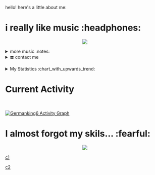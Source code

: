 hello! here's a little about me:



<h1>
  i really like music :headphones:
</h1>

<!-- Nothing weird to see here -->
<p align="center">
<a href="https://spotify.tsurustuneados.com/api/now-playing?open">
    <!-- Music bars move to the beat and are colored based on the track's happiness, danceability and energy! -->
    <img src="https://spotify.tsurustuneados.com/api/now-playing">
</a>
</p>
<details>
<summary>more music :notes:</summary>
<p align="center">
<img src="https://spotify.tsurustuneados.com/api/top-played">
</p>

<p align="center">
</p>
</details>
<details>
  <summary>☎️ contact me</summary>
<div>
  <samp>
    <h2 align="center"> you can contact me 👉👈:</h2>
  <p align="center">
        <a href="https://www.linkedin.com/in/german-jramirez/" target="blank"><img align="center"
         src="https://img.shields.io/badge/linkedin-%231DA1F2.svg?style=for-the-badge&logo=linkedin&logoColor=white"
         alt="azzar" height="30"/></a>
      <a href="https://www.instagram.com/germanking9/" target="blank"><img align="center"
         src="https://img.shields.io/badge/instagram-%23E4405F.svg?style=for-the-badge&logo=Instagram&logoColor=white"
         alt="azzar" height="30"/></a>
      
  </samp>
</div>
</details>

<p></p>
<details>
    <summary> My Statistics :chart_with_upwards_trend:</summary>

<br/>
<p align="left">
<a href="http://german.tsurustuneados.com/">
<img width="49.5%" src="https://github-readme-stats.vercel.app/api?username=germanking6&show_icons=true&theme=gruvbox&hide_border=true" />
    <img width="49.5%" src="https://github-readme-streak-stats.herokuapp.com/?user=germanking6&theme=gruvbox&hide_border=true" />
</a>
</p>

</details>
<h1>Current Activity</h1>
<br>

[![Germanking6 Activity Graph](https://activity-graph.herokuapp.com/graph?username=germanking6&custom_title=Germanking6%20%20Contribution%20Graph&theme=gruvbox&bg_color=282828&hide_border=true&line=d1a01f&point=c58545)](http://german.tsurustuneados.com/)

<h1>
  I almost forgot my skils... :fearful:
</h1>

<p align="center">
  <img src="https://spotify.tsurustuneados.com/api/skills">
</p>


<a href="https://media.discordapp.net/attachments/956262566366175322/988647822549209098/unknown.png?width=1200&height=398">c1</a>


<a href="https://media.discordapp.net/attachments/956262566366175322/988647886344585236/unknown.png?width=1200&height=429">c2</a>